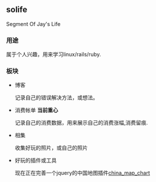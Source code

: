 ## solife

Segment Of Jay's Life

### 用途

属于个人兴趣，用来学习linux/rails/ruby.

### 板块

* 博客
  
  记录自己的错误解决方法，或想法。

* 消费帐单 **当前重心**

  记录自己的消费数据，用来展示自己的消费涨幅,消费留痕.
  
* 相集

  收集好玩的照片，或自己的照片

* 好玩的插件或工具

  现在正在完善一个jquery的中国地图插件[china_map_chart](https://github.com/jay16/china_map_chart)


